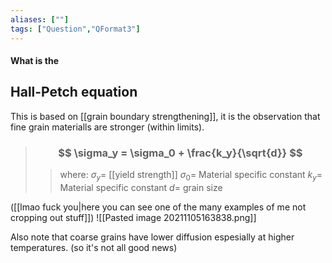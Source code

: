 ```yaml
---
aliases: [""]
tags: ["Question","QFormat3"]
---
```


#### What is the
## Hall-Petch equation
This is based on [[grain boundary strengthening]], it is the observation that fine grain materialls are stronger (within limits).
> ### $$ \sigma_y = \sigma_0 + \frac{k_y}{\sqrt{d}} $$ 
>> where:
>> $\sigma_y=$  [[yield strength]]
>> $\sigma_0=$ Material specific constant
>> $k_y=$ Material specific constant
>> $d=$ grain size

([[lmao fuck you|here you can see one of the many examples of me not cropping out stuff]])
![[Pasted image 20211105163838.png]]

Also note that coarse grains have lower diffusion espesially at higher temperatures. (so it's not all good news)